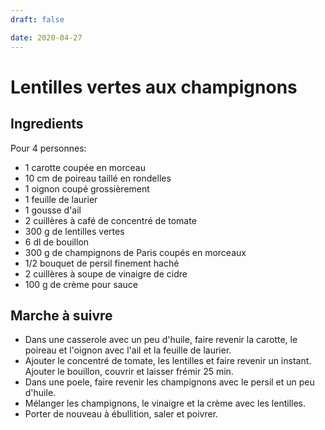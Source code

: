 ```yaml
---
draft: false

date: 2020-04-27
---
```


# Lentilles vertes aux champignons
<!-- more -->

## Ingredients
Pour 4 personnes:

 - 1 carotte coupée en morceau
 - 10 cm de poireau taillé en rondelles
 - 1 oignon coupé grossièrement
 - 1 feuille de laurier
 - 1 gousse d'ail
 - 2 cuillères à café de concentré de tomate
 - 300 g de lentilles vertes
 - 6 dl de bouillon
 - 300 g de champignons de Paris coupés en morceaux
 - 1/2 bouquet de persil finement haché
 - 2 cuillères à soupe de vinaigre de cidre
 - 100 g de crème pour sauce

## Marche à suivre
 - Dans une casserole avec un peu d'huile, faire revenir la carotte, le poireau
   et l'oignon avec l'ail et la feuille de laurier.
 - Ajouter le concentré de tomate, les lentilles et faire revenir un instant.
   Ajouter le bouillon, couvrir et laisser frémir 25 min.
 - Dans une poele, faire revenir les champignons avec le persil et un peu
   d'huile.
 - Mélanger les champignons, le vinaigre et la crème avec les lentilles.
 - Porter de nouveau à ébullition, saler et poivrer.
